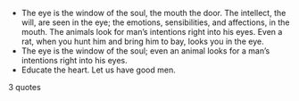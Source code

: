  - The eye is the window of the soul, the mouth the door. The intellect, the will, are seen in the eye; the emotions, sensibilities, and affections, in the mouth. The animals look for man’s intentions right into his eyes. Even a rat, when you hunt him and bring him to bay, looks you in the eye.
 - The eye is the window of the soul; even an animal looks for a man’s intentions right into his eyes.
 - Educate the heart. Let us have good men.

3 quotes